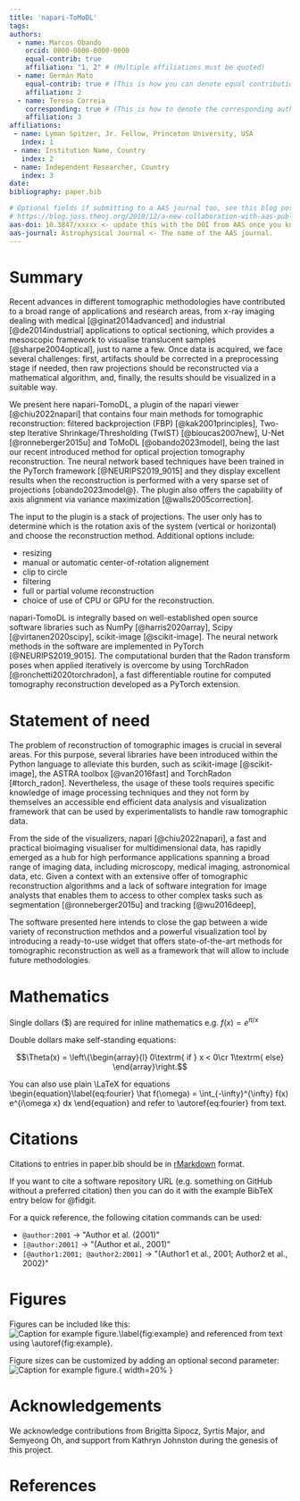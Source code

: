 ```yaml
---
title: 'napari-ToMoDL'
tags:
authors:
  - name: Marcos Obando
    orcid: 0000-0000-0000-0000
    equal-contrib: true
    affiliation: "1, 2" # (Multiple affiliations must be quoted)
  - name: Germán Mato 
    equal-contrib: true # (This is how you can denote equal contributions between multiple authors)
    affiliation: 2
  - name: Teresa Correia
    corresponding: true # (This is how to denote the corresponding author)
    affiliation: 3
affiliations:
 - name: Lyman Spitzer, Jr. Fellow, Princeton University, USA
   index: 1
 - name: Institution Name, Country
   index: 2
 - name: Independent Researcher, Country
   index: 3
date: 
bibliography: paper.bib

# Optional fields if submitting to a AAS journal too, see this blog post:
# https://blog.joss.theoj.org/2018/12/a-new-collaboration-with-aas-publishing
aas-doi: 10.3847/xxxxx <- update this with the DOI from AAS once you know it.
aas-journal: Astrophysical Journal <- The name of the AAS journal.
---
```


# Summary

Recent advances in different tomographic methodologies have contributed to a broad range of applications and research areas, from x-ray imaging dealing with medical [@ginat2014advanced] and industrial [@de2014industrial] applications to optical sectioning, which provides a mesoscopic framework to visualise translucent samples [@sharpe2004optical], just to name a few. Once data is acquired, we face several challenges: first, artifacts should be corrected in a preprocessing stage if needed, then  raw projections should be reconstructed via a mathematical algorithm, and, finally, the results should be visualized in a suitable way.

We present here napari-TomoDL, a plugin of the napari viewer [@chiu2022napari]  that contains four main methods for tomographic reconstruction: filtered backprojection (FBP) [@kak2001principles], Two-step Iterative Shrinkage/Thresholding (TwIST) [@bioucas2007new], U-Net [@ronneberger2015u] and ToMoDL [@obando2023model],  being the last our recent introduced method for optical projection tomography reconstruction. Tne neural network based techniques have been trained in the PyTorch framework [@NEURIPS2019_9015] and they display excellent results when the reconstruction is performed with a very sparse set of projections [obando2023model@}. The plugin also offers the capability of axis alignment via variance maximization [@walls2005correction]. 

The input to the plugin is a stack of projections. The user only has to determine which is the rotation axis of the system (vertical or horizontal) and choose the reconstruction method. Additional options include:

- resizing
- manual or automatic center-of-rotation alignement
- clip to circle
- filtering
- full or partial volume reconstruction
- choice of use of CPU or GPU for the reconstruction.

napari-TomoDL is integrally based on well-established open source software libraries such as NumPy [@harris2020array], Scipy [@virtanen2020scipy], scikit-image [@scikit-image]. The neural network methods in the software are implemented in PyTorch [@NEURIPS2019_9015]. The computational burden that the Radon transform poses when applied iteratively is  overcome by using  TorchRadon [@ronchetti2020torchradon], a fast differentiable routine for computed tomography reconstruction developed as a PyTorch extension.


# Statement of need

The problem of reconstruction of tomographic images is crucial in several areas. For this purpose, several libraries have been introduced within the Python language to alleviate this burden, such as scikit-image [@scikit-image], the ASTRA toolbox [@van2016fast] and TorchRadon [#torch_radon]. Nevertheless, the usage of these tools requires specific knowledge of image processing techniques and they not form by themselves an accessible end efficient data analysis and visualization framework that can be used by experimentalists to handle raw tomographic data.

From the side of the visualizers, napari [@chiu2022napari], a fast and practical bioimaging visualiser for multidimensional data, has rapidly emerged as a hub for high performance applications spanning a broad range of imaging data, including microscopy, medical imaging, astronomical data, etc. Given a context with an extensive offer of tomographic reconstruction algorithms and a lack of software integration for image analysts that enables them to access to other complex tasks such as segmentation [@ronneberger2015u] and  tracking [@wu2016deep], 

The software presented here intends to close the gap between a wide variety of reconstruction methdos and a powerful visualization tool by introducing  a ready-to-use widget that offers state-of-the-art methods for tomographic reconstruction as well as a framework that will allow to include future methodologies.

# Mathematics

Single dollars ($) are required for inline mathematics e.g. $f(x) = e^{\pi/x}$

Double dollars make self-standing equations:

$$\Theta(x) = \left\{\begin{array}{l}
0\textrm{ if } x < 0\cr
1\textrm{ else}
\end{array}\right.$$

You can also use plain \LaTeX for equations
\begin{equation}\label{eq:fourier}
\hat f(\omega) = \int_{-\infty}^{\infty} f(x) e^{i\omega x} dx
\end{equation}
and refer to \autoref{eq:fourier} from text.

# Citations

Citations to entries in paper.bib should be in
[rMarkdown](http://rmarkdown.rstudio.com/authoring_bibliographies_and_citations.html)
format.

If you want to cite a software repository URL (e.g. something on GitHub without a preferred
citation) then you can do it with the example BibTeX entry below for @fidgit.

For a quick reference, the following citation commands can be used:
- `@author:2001`  ->  "Author et al. (2001)"
- `[@author:2001]` -> "(Author et al., 2001)"
- `[@author1:2001; @author2:2001]` -> "(Author1 et al., 2001; Author2 et al., 2002)"

# Figures

Figures can be included like this:
![Caption for example figure.\label{fig:example}](figure.png)
and referenced from text using \autoref{fig:example}.

Figure sizes can be customized by adding an optional second parameter:
![Caption for example figure.](figure.png){ width=20% }

# Acknowledgements

We acknowledge contributions from Brigitta Sipocz, Syrtis Major, and Semyeong
Oh, and support from Kathryn Johnston during the genesis of this project.

# References
